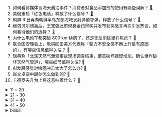 1. 如何看待媒体谈海天酱油事件？消费者对食品添加剂的使用有哪些误解？ [:link:](https://www.zhihu.com/question/557861088)
2. 美俄重启「红色电话」释放了什么信号？ [:link:](https://www.zhihu.com/question/557890524)
3. 朝鲜 6 日再向朝鲜半岛东部海域发射弹道导弹，释放了什么信号？ [:link:](https://www.zhihu.com/question/557888206)
4. 继包贝尔炮轰后，王宝强此前现身金扫帚奖并发布获奖感言再次引发热议，如何看待他们的选择？ [:link:](https://www.zhihu.com/question/557590699)
5. 为什么电动车都突破 800 km 续航了，还是无法消除里程焦虑？ [:link:](https://www.zhihu.com/question/543957929)
6. 联合国安理会上，耿爽回击美方代表称「朝方不安全感不断上升是有原因的」，有哪些信息值得关注？ [:link:](https://www.zhihu.com/question/557950603)
7. 瑞典称「北溪天然气泄漏事故现场调查结束，蓄意破坏嫌疑增加，确认爆炸破坏天然气管道」，哪些细节值得关注? [:link:](https://www.zhihu.com/question/558010761)
8. AI发展感觉对绘圈冲击太大了怎么办? [:link:](https://www.zhihu.com/question/557600073)
9. 赵文卓空中踢剑怎么做到的? [:link:](https://www.zhihu.com/question/557647301)
10. 卡德罗夫升为上将这意味着什么？ [:link:](https://www.zhihu.com/question/558009511)
<details>
<summary>11 ~ 20</summary>

11. 钱放手里不断贬值，有什么好的保值方法吗？ [:link:](https://www.zhihu.com/question/557712318)
12. 泽连斯基呼吁北约先发制人打击俄方，北约会对俄采取措施吗？ [:link:](https://www.zhihu.com/question/558054621)
13. 请问“搞科研不就是为了发paper吗”这句话反应的思想有代表性吗？ [:link:](https://www.zhihu.com/question/550588393)
14. 德国电网成本飙升250 %，政府出手稳电价，当前欧洲能源情况如何？费用上涨还有哪些原因？ [:link:](https://www.zhihu.com/question/558002800)
15. 我国专任教师数量十年来增幅达 26 %，报考人数翻 66 倍，如何看待年轻人这一就业趋势？ [:link:](https://www.zhihu.com/question/557984714)
16. 户口在北京，能不能去教育大省上学，回北京参加高考？ [:link:](https://www.zhihu.com/question/43644657)
17. 张译主演的《万里归途》这部电影给你最大的感受是什么？ [:link:](https://www.zhihu.com/question/556972383)
18. 如果《原神》要拍摄真人电影，你认为其中的角色应该由谁来扮演比较合适？ [:link:](https://www.zhihu.com/question/556322143)
19. 为什么读书，才是一个人最好出路？ [:link:](https://www.zhihu.com/question/557988399)
20. 美国总统拜登将继续适当释放战略石油储备，美国的油价上涨会得到缓解吗？欧佩克 + 减产对中国有何影响？ [:link:](https://www.zhihu.com/question/557886219)
</details>
<details>
<summary>21 ~ 30</summary>

21. 乌克兰与俄罗斯的战争谁才会是最后的赢家? [:link:](https://www.zhihu.com/question/558039335)
22. 人到中年，你过得怎么样？ [:link:](https://www.zhihu.com/question/545505636)
23. 有哪些漫画家的画风十年不变？ [:link:](https://www.zhihu.com/question/555001694)
24. 我想知道，人活着有什么意义？ [:link:](https://www.zhihu.com/question/557935926)
25. 小时候的友谊真的会随着长大而慢慢变淡吗？ [:link:](https://www.zhihu.com/question/557850541)
26. 连续骑行 100 公里的难度有多大？ [:link:](https://www.zhihu.com/question/545543409)
27. 高三为了自己的未来换同桌自私吗? [:link:](https://www.zhihu.com/question/552048624)
28. 为什么汉语有「你」和「您」，而英语中只有作为统称的「You」？ [:link:](https://www.zhihu.com/question/543903753)
29. 我今年12岁，喜欢研究黎曼猜想，怎么办？ [:link:](https://www.zhihu.com/question/550534732)
30. 俄罗斯已将北溪事件以国际恐怖主义行为罪名进行立案，意味着什么？后续调查将如何展开？ [:link:](https://www.zhihu.com/question/557994828)
</details>
<details>
<summary>31 ~ 40</summary>

31. 《西虹市首富》中王多鱼为什么选择挑战花光十亿而不是直接拿走一千万？ [:link:](https://www.zhihu.com/question/480644825)
32. 如何评价《昆仑神宫》大结局？ [:link:](https://www.zhihu.com/question/557845996)
33. 《脱口秀大会 5》中庞博结尾讲到那个说「我要去上海」的是 18 岁的自己，这句话带给了你哪些感触？ [:link:](https://www.zhihu.com/question/557838489)
34. 如果《英雄联盟》有个装备售价一万，效果是普攻有 1/5 概率秒杀敌方英雄，在职业比赛中会有人出它吗？ [:link:](https://www.zhihu.com/question/352013713)
35. 美最大内存芯片制造商「美光科技」官宣新建巨型晶圆厂的计划，总投资高达千亿美元，对当地将有何作用? [:link:](https://www.zhihu.com/question/557928238)
36. 各地国庆节后返岗返程有哪些要求？假期即将结束，这几天你过得充实吗？ [:link:](https://www.zhihu.com/question/557807905)
37. 楼上噪音扰民真的只能忍着或卖房吗？ [:link:](https://www.zhihu.com/question/438394631)
38. 星巴克里的依云水根本没人买， 为什么星巴克还在坚持卖？ [:link:](https://www.zhihu.com/question/553700426)
39. 全球 86% 的首席执行官预计明年经济将出现衰退，具体情况如何？主要受哪些因素影响？ [:link:](https://www.zhihu.com/question/557661356)
40. 奥密克戎 BF.7 变异株已入国内，其与 BA.5 有何不同？是否具有更强的免疫逃逸能力？如何防范？ [:link:](https://www.zhihu.com/question/558056358)
</details>
<details>
<summary>41 ~ 50</summary>

41. 国庆假期来到尾声，你的假期过得如何？我们为何期盼享受休假，如何在「放松」与勤奋中找到平衡？ [:link:](https://www.zhihu.com/question/557937304)
42. 美军「里根」号航母日前「极为罕见地紧急掉头」，有哪些值得关注的信息？ [:link:](https://www.zhihu.com/question/557933249)
43. 程序员看剧的时候，如果看到有敲代码页面，会暂停看代码吗？ [:link:](https://www.zhihu.com/question/551004482)
44. 初二在重点班当垫底很丢脸吗？ [:link:](https://www.zhihu.com/question/552111964)
45. 杠精是想要通过「抬杠」这种方式来刷存在感吗？ [:link:](https://www.zhihu.com/question/557807576)
46. 有哪些陪伴了你很久而且有它独特意义的运动装备？ [:link:](https://www.zhihu.com/question/554179566)
47. 如何评价2022年华为杯研究生数学建模竞赛？ [:link:](https://www.zhihu.com/question/554425317)
48. 你认为什么是智慧？ [:link:](https://www.zhihu.com/question/547205442)
49. 看了《披荆斩棘》，你对哪个哥哥的改观最大？主要改观在哪儿？ [:link:](https://www.zhihu.com/question/549098404)
50. 为什么《战锤 》最近热度变高了? [:link:](https://www.zhihu.com/question/557856064)
</details><details>
<summary>bilibili</summary>

1. 【周淑怡x咬人猫x欣小萌】❤️  三人一起！爱你！ [:link:](//www.bilibili.com/video/BV1GG4y1W7qr)
2. ⚡每天一遍，家长升天⚡ [:link:](//www.bilibili.com/video/BV1924y1X7k4)
3. 《原神》剧情PV-「『神』意」 [:link:](//www.bilibili.com/video/BV1hW4y1e7Kx)
4. 我在昏迷抢救中，求大家帮我找到专家救命！！！ [:link:](//www.bilibili.com/video/BV11W4y1e7n5)
5. 正经一回：冬天没有花了，蜜蜂采什么？ [:link:](//www.bilibili.com/video/BV1mG4y1W7Ea)
6. 你摇了我吧 [:link:](//www.bilibili.com/video/BV1aV4y1N7n3)
7. 当得了诺贝尔奖后第一天上班 全场掌声雷动，然后… [:link:](//www.bilibili.com/video/BV1yT411P7in)
8. 哪国总理登上过UFO？【奇葩小国41】 [:link:](//www.bilibili.com/video/BV1YN4y1N76N)
9. 每一步都在意料之外 [:link:](//www.bilibili.com/video/BV15B4y1E7Pf)
10. 官宣！！！我们仨在一起了！ [:link:](//www.bilibili.com/video/BV1F8411x7Ku)
<details>
<summary>11 ~ 20</summary>

11. 老妈还是一如既往的细心。 [:link:](//www.bilibili.com/video/BV1kd4y1q79c)
12. 趁着国庆终于有机会到南昌好好旅游了，除了好好放松，当然也要狠狠记录啊！ [:link:](//www.bilibili.com/video/BV1F8411x7hQ)
13. 我打了10000局排位，只为这一局的胜利！！ [:link:](//www.bilibili.com/video/BV1D8411s7ty)
14. 惊慌矿工 [:link:](//www.bilibili.com/video/BV1Ut4y1F7Ja)
15. 【RAY】不等了！我把MG风灵高达1/100提前做出来了【水星的魔女】 [:link:](//www.bilibili.com/video/BV17G411n7dj)
16. 【非官方S12主题曲】-《天选》中国风燃曲为LPL加油！ [:link:](//www.bilibili.com/video/BV1Ad4y1B7BN)
17. 这五个神器确实强大…… [:link:](//www.bilibili.com/video/BV1m841147N8)
18. 我结婚以后，这些美少女就托付给你们了【阅片无数特别篇】 [:link:](//www.bilibili.com/video/BV1qe411j79j)
19. 【赵文卓踢刀】我真的劝了卓哥好久才勉强答应我说：那这次就不放剑气了吧！ [:link:](//www.bilibili.com/video/BV1cP41177FL)
20. 万万没想到啊！今年物理诺奖是量子纠缠啊，这太炸裂了啊！ [:link:](//www.bilibili.com/video/BV1nG4y1W7go)
</details>
<details>
<summary>21 ~ 30</summary>

21. 有个社交恐惧症的朋友是什么体验！ [:link:](//www.bilibili.com/video/BV1aT411K78F)
22. 三年之期已到，我要回异世界啦 [:link:](//www.bilibili.com/video/BV1We4y1n7kV)
23. 外卖小哥：这是你点的啵啵奶茶哦！ [:link:](//www.bilibili.com/video/BV1BR4y197CT)
24. 当我找了一堆up主重考科目二，公布成绩的时候我傻眼了… [:link:](//www.bilibili.com/video/BV1fG4y1W7dN)
25. 《拯救大兵小亮》 [:link:](//www.bilibili.com/video/BV1LT411P71b)
26. 地震腿吓软的网红猫找不到领养？还有人投毒？！！ [:link:](//www.bilibili.com/video/BV1yN4y1P7Vh)
27. 我们已经是成熟的川渝四大美男了~ [:link:](//www.bilibili.com/video/BV11T411P7u8)
28. 当你尝试将虚假广告做成游戏... [:link:](//www.bilibili.com/video/BV1Ue4y1H7ER)
29. 和 牛 战 斧 天 花 板 [:link:](//www.bilibili.com/video/BV16e4y1r7LA)
30. 除了追着牛啃，还有比《香菜牛肉》更简单的牛肉的做法了吗？ [:link:](//www.bilibili.com/video/BV1Mg411v7DL)
</details>
<details>
<summary>31 ~ 40</summary>

31. 【潮王】我不信谁敢穿这样上街 [:link:](//www.bilibili.com/video/BV1Ye4y167oz)
32. 秀男友界的天花板！！！ [:link:](//www.bilibili.com/video/BV1iT411P7uR)
33. 还敢敲诈勒索，这波可还刑？ [:link:](//www.bilibili.com/video/BV1DP411E7Nm)
34. 【warma】为了唱rap我咬到三次舌头 [:link:](//www.bilibili.com/video/BV1N24y197PX)
35. 【时代少年团】《浅炸一下吧！》01：重新相聚的时刻 [:link:](//www.bilibili.com/video/BV1BT411P7k4)
36. 《明日方舟》主题曲【淬火尘霾】开放 限时纪念活动宣传pv [:link:](//www.bilibili.com/video/BV19V4y1N7ZT)
37. 今天在家造了一幢木别墅，实现了人生一个小目标，可是我老婆好像不太高兴？ [:link:](//www.bilibili.com/video/BV1AP411J7H7)
38. 吃光就是我们公司的工作内容 [:link:](//www.bilibili.com/video/BV1JN4y1N7hk)
39. 还是那个动画渣 [:link:](//www.bilibili.com/video/BV1Gt4y1A7HN)
40. 汤姆家到底多有钱？贫穷限制了我的想象！ [:link:](//www.bilibili.com/video/BV1Rg411a7x8)
</details>
<details>
<summary>41 ~ 50</summary>

41. 「纵享丝滑 x 史诗」4.0——Hardstyle [:link:](//www.bilibili.com/video/BV1YW4y1e7oe)
42. 赛诺cv连麦抽卡！提纳里cv：我要抽的是赛诺！儿子你怎么来了？#15 [:link:](//www.bilibili.com/video/BV1FD4y1y7EG)
43. 《 满 级 人 类 的 假 期 运 动》 [:link:](//www.bilibili.com/video/BV1aG4y1W7jq)
44. 都20多岁了，在学校里穿的成熟一点.... [:link:](//www.bilibili.com/video/BV1ZG411J7NF)
45. 【原神手帐书】在我生日那天，她送了我一本她亲手做的书(┯_┯) [:link:](//www.bilibili.com/video/BV1zT411K7yJ)
46. 把3个emoji放在一起又能变身美少女！？ [:link:](//www.bilibili.com/video/BV128411s7iQ)
47. 服务员:正方形？ [:link:](//www.bilibili.com/video/BV17N4y1N7NR)
48. 今儿去打卡拉斯维加斯一家美式薯条餐厅！你们觉得这100刀花的值吗？ [:link:](//www.bilibili.com/video/BV1TT411P7Bo)
49. 【手控】买到了这个手套 浅仿一下这个手 [:link:](//www.bilibili.com/video/BV1x14y187WW)
50. 热恋冰激凌- 程Yooooo [:link:](//www.bilibili.com/video/BV1D24y1X7TV)
</details>
<details>
<summary>51 ~ 60</summary>

51. 躲闪摇!但是二次元 [:link:](//www.bilibili.com/video/BV1jT411P7d1)
52. 🐶行不行啊！细狗🐶 [:link:](//www.bilibili.com/video/BV1tB4y1E7ZF)
53. 红墙下的南风 [:link:](//www.bilibili.com/video/BV1614y1a714)
54. 一键变美图的宝藏滤镜，妈妈再也不用担心我不会p图了 [:link:](//www.bilibili.com/video/BV1ze4y1r736)
55. 你们宿舍是个核电站是吧！ [:link:](//www.bilibili.com/video/BV1724y1d7y3)
56. 中文系小伙走火入魔，在洛河里背诵《洛神赋》 [:link:](//www.bilibili.com/video/BV1HN4y1N7w5)
57. 【十月霸权】转生成为魔剑亚托克斯~暗裔的奇妙冒险（第一集） [:link:](//www.bilibili.com/video/BV1MG4y1s79t)
58. 四周年快乐💕从大学到现在 [:link:](//www.bilibili.com/video/BV1LD4y1y7Qi)
59. 1000个史诗皮肤秘宝能开出什么 [:link:](//www.bilibili.com/video/BV1pe4y1z7XR)
60. 又是载歌载舞的一天～ [:link:](//www.bilibili.com/video/BV1vG4y1W7Wb)
</details>
<details>
<summary>61 ~ 70</summary>

61. 高考语文134的积累本|学习方法分享|高三的语文学习经验 [:link:](//www.bilibili.com/video/BV1Qe4y1B795)
62. 当代顶级替身文学，莫言帮余华签名，哈哈哈哈哈哈笑死 [:link:](//www.bilibili.com/video/BV1q8411s7g4)
63. ⚡擦 大 哥⚡ [:link:](//www.bilibili.com/video/BV1se4y1n7pV)
64. 脸大必看‼️阔面明星都靠《新中式思路》变美！ [:link:](//www.bilibili.com/video/BV1NN4y1N7KZ)
65. [菊草TOON] 被兽人奴隶抓住的贵族 [:link:](//www.bilibili.com/video/BV13e4y167B3)
66. 《    无    缝    衔    接    》 [:link:](//www.bilibili.com/video/BV15T411P7VK)
67. 真 假 养 猪 流 [:link:](//www.bilibili.com/video/BV1rP411n7Vk)
68. 捡到一只黑猫警长 [:link:](//www.bilibili.com/video/BV19d4y1q7RE)
69. 谢谢大家的支持，结果已经定好了。 [:link:](//www.bilibili.com/video/BV1YP411E7DB)
70. 当整个世界竖了过来?需要赚钱获得神秘道具 如何生存？我的世界 [:link:](//www.bilibili.com/video/BV1cg411v7x7)
</details>
<details>
<summary>71 ~ 80</summary>

71. 贫穷限制了我的想象 [:link:](//www.bilibili.com/video/BV1vt4y1c73V)
72. 所以这波吃到天使大招的土龙，会有多帅？ [:link:](//www.bilibili.com/video/BV17N4y1A7cd)
73. 基本不等式，解题靠运气？来学核心思想！ [:link:](//www.bilibili.com/video/BV1FR4y1o7J8)
74. 原来极致的BE美学都在语文书上 | 写满了生离死别，悲欢离合！ [:link:](//www.bilibili.com/video/BV1Re4y1B7Qk)
75. “有些小东西天生就是来治愈你的！ ！” [:link:](//www.bilibili.com/video/BV1ZB4y1L7bn)
76. 河南的冬天可以是10月份 [:link:](//www.bilibili.com/video/BV1sd4y1B7fA)
77. 20万账号都敢找回！眼皮子底下作案！国庆七天进去过吧！ [:link:](//www.bilibili.com/video/BV1Rd4y1q7Ns)
78. 本地帮会太有礼貌！香港古惑仔带老婆来海南做客，漠叔买车票送站。 [:link:](//www.bilibili.com/video/BV1HV4y1K7iZ)
79. 野 外 鸡 本 功 训 练 [:link:](//www.bilibili.com/video/BV1ce4y1p7Gy)
80. 顾客：今天的柠檬茶好拴啊 [:link:](//www.bilibili.com/video/BV13G4y1W7uR)
</details>
<details>
<summary>81 ~ 90</summary>

81. “如果在运动会开幕式让校领导发现我们是ikun还跳叮叮当当的话人生就结束了吧............” [:link:](//www.bilibili.com/video/BV1Md4y1B7Qy)
82. 【日常】诗朗诵《只因你太美》 [:link:](//www.bilibili.com/video/BV1y14y187oz)
83. 偶尔吃的泡面才好吃 [:link:](//www.bilibili.com/video/BV1tN4y1N7Dn)
84. 国庆第二天，给大家普及一个知识 [:link:](//www.bilibili.com/video/BV16V4y1N7jn)
85. 东 北 李 普 西 大 夫【重返金银岛】 [:link:](//www.bilibili.com/video/BV1qG4y1W7TQ)
86. ［sad cat dance/灵能百分百］灵幻的sad "fox"dance [:link:](//www.bilibili.com/video/BV16t4y1F75v)
87. 我的天，手皮都撕开了吗？液态乳液还能这么玩，节目效果拉满 [:link:](//www.bilibili.com/video/BV1rD4y1C719)
88. 臣 妾 要 告 发 [:link:](//www.bilibili.com/video/BV1mD4y1C74T)
89. 死 了 都 要 只 因 [:link:](//www.bilibili.com/video/BV1SB4y1L7hk)
90. 父 慈 子 笑 [:link:](//www.bilibili.com/video/BV1Le4y1z7Lr)
</details>
<details>
<summary>91 ~ 100</summary>

91. 自助餐仨战士把厨师累坏了！ [:link:](//www.bilibili.com/video/BV1a14y187a6)
92. 800W粉丝UP主开什么车？小潮院长新车首秀！ [:link:](//www.bilibili.com/video/BV1vR4y197mZ)
93. 涩琪Solo出道曲28 Reasons MV公开 [:link:](//www.bilibili.com/video/BV1Bt4y1F7ii)
94. 教科书级别的煎饼果子！！光看过程都觉得治愈！ [:link:](//www.bilibili.com/video/BV1nW4y1n7kp)
95. 【 晚上几点出门可以遇到这样的小荠呢？】 [:link:](//www.bilibili.com/video/BV19D4y1C7Ce)
96. 真讽刺！前任草神透支力量拯救了沙漠子民，却被他们痛恨了数千年！ [:link:](//www.bilibili.com/video/BV1DP411E7CZ)
97. “你这是在玩火喔～” [:link:](//www.bilibili.com/video/BV1xD4y117Nr)
98. 张翰力荐！动画神作《你很拽啊？》 [:link:](//www.bilibili.com/video/BV1Ce4y1B7gY)
99. 第一次去陌生up主家，几次差点流泪，还好都忍住了！！！ [:link:](//www.bilibili.com/video/BV1Q8411s785)
100. 物业大哥搭讪富二代女大学生业主？难说！【慧小媛】 [:link:](//www.bilibili.com/video/BV1gP41177jx)
</details></details>